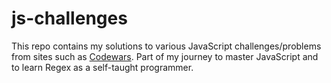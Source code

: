 # js-challenges

This repo contains my solutions to various JavaScript challenges/problems from sites such as [Codewars](codewars.com). Part of my journey to master JavaScript and to learn Regex as a self-taught programmer.
